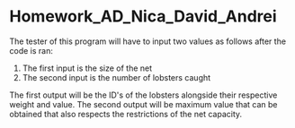 # Homework_AD_Nica_David_Andrei

The tester of this program will have to input two values as follows after the code is ran:

1. The first input is the size of the net
2. The second input is the number of lobsters caught

The  first output will be the ID's of the lobsters alongside their respective weight and value.
The second output will be maximum value that can be obtained that also respects the restrictions of the net capacity.
